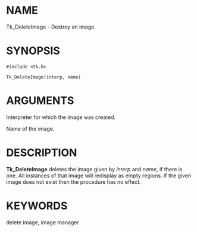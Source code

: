 # NAME

Tk_DeleteImage - Destroy an image.

# SYNOPSIS

    #include <tk.h>

    Tk_DeleteImage(interp, name)

# ARGUMENTS

Interpreter for which the image was created.

Name of the image.

# DESCRIPTION

**Tk_DeleteImage** deletes the image given by *interp* and *name*, if
there is one. All instances of that image will redisplay as empty
regions. If the given image does not exist then the procedure has no
effect.

# KEYWORDS

delete image, image manager

